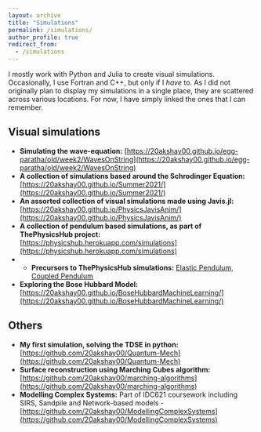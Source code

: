 ```yaml
---
layout: archive
title: "Simulations"
permalink: /simulations/
author_profile: true
redirect_from:
  - /simulations
---
```

I mostly work with Python and Julia to create visual simulations. Occasionally, I use Fortran and C++, but only if I *have* to. As I did not originally plan to display my simulations in a single place, they are scattered across various locations. For now, I have simply linked the ones that I can remember.

Visual simulations
-----

* **Simulating the wave-equation:** [https://20akshay00.github.io/egg-paratha/old/week2/WavesOnString](https://20akshay00.github.io/egg-paratha/old/week2/WavesOnString)
* **A collection of simulations based around the Schrodinger Equation:** [https://20akshay00.github.io/Summer2021/](https://20akshay00.github.io/Summer2021/)
* **An assorted collection of visual simulations made using Javis.jl:** [https://20akshay00.github.io/PhysicsJavisAnim/](https://20akshay00.github.io/PhysicsJavisAnim/)
* **A collection of pendulum based simulations, as part of ThePhysicsHub project:** [https://physicshub.herokuapp.com/simulations](https://physicshub.herokuapp.com/simulations)
* * **Precursors to ThePhysicsHub simulations:** [Elastic Pendulum](https://editor.p5js.org/20akshay00/sketches/D3l4cWAm6), [Coupled Pendulum](https://editor.p5js.org/20akshay00/sketches/D3l4cWAm6)
* **Exploring the Bose Hubbard Model:** [https://20akshay00.github.io/BoseHubbardMachineLearning/](https://20akshay00.github.io/BoseHubbardMachineLearning/)

Others
-----

* **My first simulation, solving the TDSE in python:** [https://github.com/20akshay00/Quantum-Mech](https://github.com/20akshay00/Quantum-Mech)
* **Surface reconstruction using Marching Cubes algorithm:** [https://github.com/20akshay00/marching-algorithms](https://github.com/20akshay00/marching-algorithms)
* **Modelling Complex Systems:** Part of IDC621 coursework including SIRS, Sandpile and Network-based models - [https://github.com/20akshay00/ModellingComplexSystems](https://github.com/20akshay00/ModellingComplexSystems)